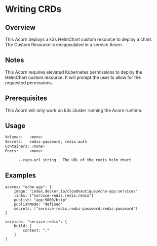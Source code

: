 # Writing CRDs

## Overview

This Acorn deploys a k3s HelmChart custom resource to deploy a chart. The Custom Resource is encapsulated in a service Acorn.

## Notes

This Acorn requires elevated Kubernetes permissions to deploy the HelmChart custom resource. It will prompt the user to allow for the requested permissions.

## Prerequisites

This Acorn will only work on k3s cluster running the Acorn runtime.

## Usage

```bash
Volumes:   <none>
Secrets:   redis-password, redis-auth
Containers: <none>
Ports:     <none>

      --repo-url string   The URL of the redis helm chart
```

## Examples

```acorn
acorns: "echo-app": {
    image: "index.docker.io/cloudnautique/echo-app:services"
    links: ["service-redis.redis:redis"]
    publish: "app:5000/http"
    publishMode: "defined"
    secrets: ["service-redis.redis-password:redis-password"]
}

services: "service-redis": {
    build: {
        context: "."
    }
}
```
